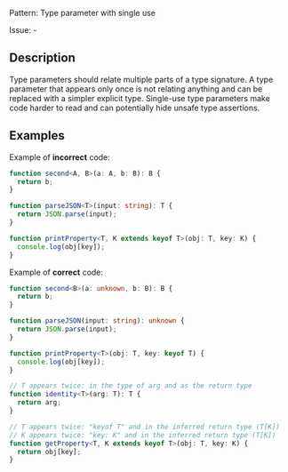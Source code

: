 Pattern: Type parameter with single use

Issue: -

## Description

Type parameters should relate multiple parts of a type signature. A type parameter that appears only once is not relating anything and can be replaced with a simpler explicit type. Single-use type parameters make code harder to read and can potentially hide unsafe type assertions.

## Examples

Example of **incorrect** code:
```ts
function second<A, B>(a: A, b: B): B {
  return b;
}

function parseJSON<T>(input: string): T {
  return JSON.parse(input);
}

function printProperty<T, K extends keyof T>(obj: T, key: K) {
  console.log(obj[key]);
}
```

Example of **correct** code:
```ts
function second<B>(a: unknown, b: B): B {
  return b;
}

function parseJSON(input: string): unknown {
  return JSON.parse(input);
}

function printProperty<T>(obj: T, key: keyof T) {
  console.log(obj[key]);
}

// T appears twice: in the type of arg and as the return type
function identity<T>(arg: T): T {
  return arg;
}

// T appears twice: "keyof T" and in the inferred return type (T[K])
// K appears twice: "key: K" and in the inferred return type (T[K])
function getProperty<T, K extends keyof T>(obj: T, key: K) {
  return obj[key];
}
```